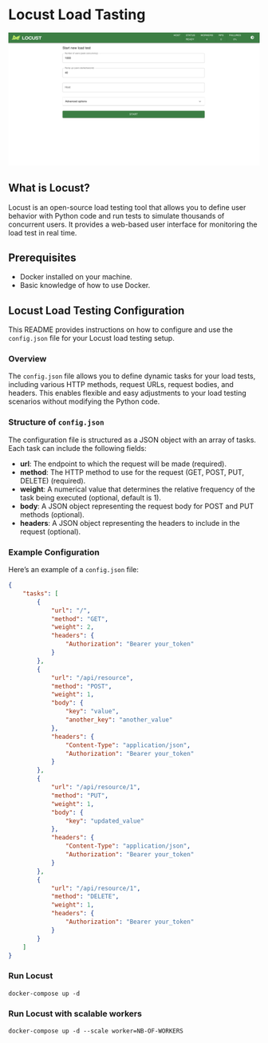 # Locust Load Tasting

<img src="/images/screen.png">

## What is Locust?

Locust is an open-source load testing tool that allows you to define user behavior with Python code and run tests to simulate thousands of concurrent users. It provides a web-based user interface for monitoring the load test in real time.

## Prerequisites

- Docker installed on your machine.
- Basic knowledge of how to use Docker.

## Locust Load Testing Configuration

This README provides instructions on how to configure and use the `config.json` file for your Locust load testing setup.

### Overview

The `config.json` file allows you to define dynamic tasks for your load tests, including various HTTP methods, request URLs, request bodies, and headers. This enables flexible and easy adjustments to your load testing scenarios without modifying the Python code.

### Structure of `config.json`

The configuration file is structured as a JSON object with an array of tasks. Each task can include the following fields:

- **url**: The endpoint to which the request will be made (required).
- **method**: The HTTP method to use for the request (GET, POST, PUT, DELETE) (required).
- **weight**: A numerical value that determines the relative frequency of the task being executed (optional, default is 1).
- **body**: A JSON object representing the request body for POST and PUT methods (optional).
- **headers**: A JSON object representing the headers to include in the request (optional).

### Example Configuration

Here’s an example of a `config.json` file:

```json
{
    "tasks": [
        {
            "url": "/",
            "method": "GET",
            "weight": 2,
            "headers": {
                "Authorization": "Bearer your_token"
            }
        },
        {
            "url": "/api/resource",
            "method": "POST",
            "weight": 1,
            "body": {
                "key": "value",
                "another_key": "another_value"
            },
            "headers": {
                "Content-Type": "application/json",
                "Authorization": "Bearer your_token"
            }
        },
        {
            "url": "/api/resource/1",
            "method": "PUT",
            "weight": 1,
            "body": {
                "key": "updated_value"
            },
            "headers": {
                "Content-Type": "application/json",
                "Authorization": "Bearer your_token"
            }
        },
        {
            "url": "/api/resource/1",
            "method": "DELETE",
            "weight": 1,
            "headers": {
                "Authorization": "Bearer your_token"
            }
        }
    ]
}
```

### Run Locust

```
docker-compose up -d 
```

### Run Locust with scalable workers

```
docker-compose up -d --scale worker=NB-OF-WORKERS

```
